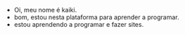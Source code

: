 -  Oi, meu nome é kaiki.
- bom, estou nesta plataforma para aprender a programar.
- estou aprendendo a programar e fazer sites.
